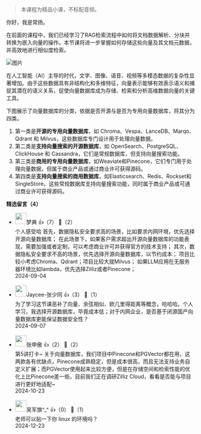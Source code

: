 > 本课程为精品小课，不标配音频。

你好，我是常扬。

在前面的课程中，我们已经学习了RAG检索流程中如何将文档数据解析、分块并转换为嵌入向量的操作。本节课将进一步掌握如何存储这些向量及其文档元数据，并高效地进行相似度检索。

![图片](https://static001.geekbang.org/resource/image/91/19/9110ece16990bf06ed1ddb60c9989a19.jpg?wh=1920x572)

在人工智能（AI）主导的时代，文字、图像、语音、视频等多模态数据的复杂性显著增加。由于这些数据具有非结构化和多维特征，向量表示能够有效表示语义和捕捉其潜在的语义关系，促使向量数据库成为存储、检索和分析高维数据向量的关键工具。

下图展示了向量数据库的分类，依据是否开源与是否为专用向量数据库，将其分为四类。

1. 第一类是**开源的专用向量数据库**，如 Chroma、Vespa、LanceDB、Marqo、Qdrant 和 Milvus，这些数据库专门设计用于处理向量数据。
2. 第二类是**支持向量搜索的开源数据库**，如 OpenSearch、PostgreSQL、ClickHouse 和 Cassandra，它们是常规数据库，但支持向量搜索功能。
3. 第三类是**商用的专用向量数据库**，如Weaviate和Pinecone，它们专门用于处理向量数据，但属于商业产品或通过商业许可获得源码。
4. 第四类是**支持向量搜索的商用数据库**，如Elasticsearch、Redis、Rockset和SingleStore，这些常规数据库支持向量搜索功能，同时属于商业产品或可通过商业许可获得源码。
<div><strong>精选留言（4）</strong></div><ul>
<li><img src="https://static001.geekbang.org/account/avatar/00/12/5e/d0/e676ac19.jpg" width="30px"><span>梦典</span> 👍（7） 💬（2）<div>个人感受哈
首先，数据隐私安全要求高的场景，比如要求内网环境，优先选择开源向量数据库；
在此场景下，如果客户需求超出开源向量数据库的功能表现，需要加强或者定制，可以考虑商业许可并获得官方的技术支持；
其次，数据隐私安全要求不高的场景，优先选择开源向量数据库，以节约成本；
项目比较小考虑Chroma、Qdrant；项目比较大就Milvus；
如果LLM应用在无服务器环境比如lambda，优先选择Zilliz或者Pinecone；</div>2024-09-04</li><br/><li><img src="https://static001.geekbang.org/account/avatar/00/1e/66/d0/2fb761be.jpg" width="30px"><span>Jaycee-张少同</span> 👍（3） 💬（1）<div>为了学习这节课恶补了向量、余弦相似、欧几里得距离等概念，哈哈哈。个人学习，我选择开源数据库，毕竟成本低；对于内网企业，是否基于闭源国产向量数据库更能保证数据安全性？</div>2024-09-07</li><br/><li><img src="https://static001.geekbang.org/account/avatar/00/12/0a/a4/828a431f.jpg" width="30px"><span>张申傲</span> 👍（2） 💬（2）<div>第5讲打卡~
关于向量数据库，我们项目中Pinecone和PGVector都在用，这两款各有优缺点，Pinecone成熟稳定，但是成本很高，而且无法支持业务自定义扩展；而PGVector使用起来比较方便，但是在存储空间和检索性能的优化上比Pinecone差一些。目前我们正在调研Zilliz Cloud，看看是否能与项目进行更好地适配~</div>2024-10-23</li><br/><li><img src="https://static001.geekbang.org/account/avatar/00/17/01/38/5daf2cfb.jpg" width="30px"><span>吴军旗^_^</span> 👍（0） 💬（1）<div>老师可以贴一下你 linux 的环境吗？</div>2024-12-23</li><br/>
</ul>